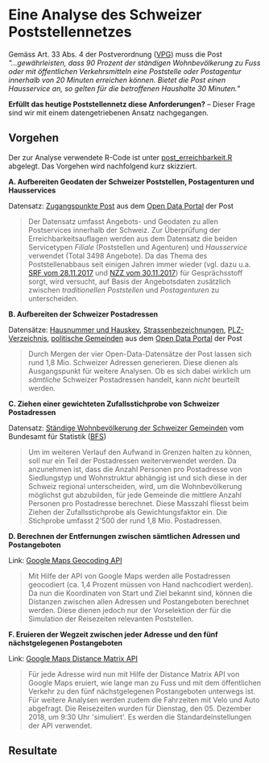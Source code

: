 # Eine Analyse des Schweizer Poststellennetzes
Gemäss Art. 33 Abs. 4 der Postverordnung ([VPG](https://www.admin.ch/opc/de/classified-compilation/20112357/index.html#a36)) muss die Post *"...gewährleisten, dass 90 Prozent der ständigen Wohnbevölkerung zu Fuss oder mit öffentlichen Verkehrsmitteln eine Poststelle oder Postagentur innerhalb von 20 Minuten erreichen können. Bietet die Post einen Hausservice an, so gelten für die betroffenen Haushalte 30 Minuten.*" 

**Erfüllt das heutige Poststellennetz diese Anforderungen?** – Dieser Frage sind wir mit einem datengetriebenen Ansatz nachgegangen.

## Vorgehen
Der zur Analyse verwendete R-Code ist unter [post_erreichbarkeit.R](https://github.com/gfzb/DiePost/blob/master/post_erreichbarkeit.R) abgelegt. Das Vorgehen wird nachfolgend kurz skizziert.


**A. Aufbereiten Geodaten der Schweizer Poststellen, Postagenturen und Hausservices**

Datensatz: [Zugangspunkte Post](https://swisspost.opendatasoft.com/explore/dataset/zugangspunkte-post/) aus dem [Open Data Portal](https://swisspost.opendatasoft.com/pages/home/) der Post
>Der Datensatz umfasst Angebots- und Geodaten zu allen Postservices innerhalb der Schweiz. Zur Überprüfung der Erreichbarkeitsauflagen werden aus dem Datensatz die beiden Servicetypen *Filiale* (Poststellen und Agenturen) und *Hausservice* verwendet (Total 3498 Angebote). Da das Thema des Poststellenabbaus seit einigen Jahren immer wieder (vgl. dazu u.a. [SRF vom 28.11.2017](https://www.srf.ch/news/schweiz/service-abbau-poststellen-schwund-der-kampf-der-landbevoelkerung) und [NZZ vom 30.11.2017](https://www.nzz.ch/schweiz/staenderat-will-moeglichst-keine-veraenderungen-bei-den-poststellen-ld.1334240)) für Gesprächsstoff sorgt, wird versucht, auf Basis der Angebotsdaten zusätzlich zwischen *traditionellen Poststellen* und *Postagenturen* zu unterscheiden.

**B. Aufbereiten der Schweizer Postadressen**

Datensätze: [Hausnummer und Hauskey](https://swisspost.opendatasoft.com/explore/dataset/hausnummer-und-hauskey/), [Strassenbezeichnungen](https://swisspost.opendatasoft.com/explore/dataset/strassenbezeichnungen/), [PLZ-Verzeichnis](https://swisspost.opendatasoft.com/explore/dataset/plz-verzeichnis/), [politische Gemeinden](https://swisspost.opendatasoft.com/explore/dataset/politische-gemeinden/) aus dem [Open Data Portal](https://swisspost.opendatasoft.com/pages/home/) der Post
>Durch Mergen der vier Open-Data-Datensätze der Post lassen sich rund 1,8 Mio. Schweizer Adressen generieren. Diese dienen als Ausgangspunkt für weitere Analysen. Ob es sich dabei wirklich um *sämtliche* Schweizer Postadressen handelt, kann *nicht* beurteilt werden.

**C. Ziehen einer gewichteten Zufallsstichprobe von Schweizer Postadressen**

Datensatz: [Ständige Wohnbevölkerung der Schweizer Gemeinden](https://www.pxweb.bfs.admin.ch/pxweb/de/px-x-0102010000_101/px-x-0102010000_101/px-x-0102010000_101.px) vom Bundesamt für Statistik ([BFS](https://www.bfs.admin.ch/bfs/de/home/statistiken/bevoelkerung.html))
>Um im weiteren Verlauf den Aufwand in Grenzen halten zu können, soll nur ein Teil der Postadressen weiterverwendet werden. Da anzunehmen ist, dass die Anzahl Personen pro Postadresse von Siedlungstyp und Wohnstruktur abhängig ist und sich diese in der Schweiz regional unterscheiden, wird, um die Wohnbevölkerung möglichst gut abzubilden, für jede Gemeinde die mittlere Anzahl Personen pro Postadresse berechnet. Diese Masszahl fliesst beim Ziehen der Zufallsstichprobe als Gewichtungsfaktor ein. Die Stichprobe umfasst 2'500 der rund 1,8 Mio. Postadressen.

**D. Berechnen der Entfernungen zwischen sämtlichen Adressen und Postangeboten**

Link: [Google Maps Geocoding API](https://developers.google.com/maps/documentation/geocoding/intro?hl=en)
>Mit Hilfe der API von Google Maps werden alle Postadressen geocodiert (ca. 1,4 Prozent müssen von Hand nachcodiert werden). Da nun die Koordinaten von Start und Ziel bekannt sind, können die Distanzen zwischen allen Adressen und Postangeboten berechnet werden. Diese dienen jedoch nur der Vorselektion der für die Simulation der Reisezeiten relevanten Poststellen.

**F. Eruieren der Wegzeit zwischen jeder Adresse und den fünf nächstgelegenen Postangeboten**

Link: [Google Maps Distance Matrix API](https://developers.google.com/maps/documentation/distance-matrix/intro?hl=en)
>Für jede Adresse wird nun mit Hilfe der Distance Matrix API von Google Maps eruiert, wie lange man zu Fuss und mit dem öffentlichen Verkehr zu den fünf nächstgelegenen Postangeboten unterwegs ist. Für weitere Analysen werden zudem die Fahrzeiten mit Velo und Auto abgefragt. Die Reisezeiten wurden für Dienstag, den 05. Dezember 2018, um 9:30 Uhr 'simuliert'. Es werden die Standardeinstellungen der API verwendet.

## Resultate
